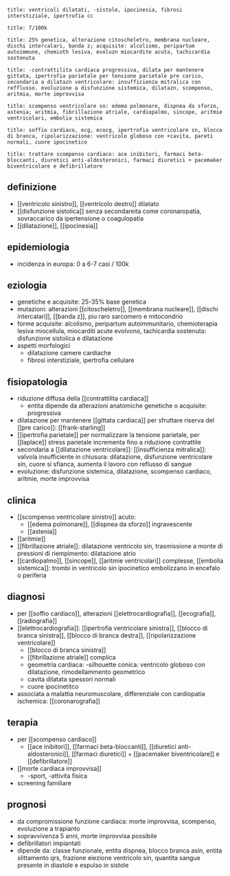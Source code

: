 ```ad-definizione
title: ventricoli dilatati, -sistole, ipocinesia, fibrosi interstiziale, ipertrofia cc
```
```ad-epidemiologia
title: 7/100k
```
```ad-eziologia
title: 25% genetica, alterazione citoscheletro, membrana nucleare, dischi intercalari, banda z; acquisite: alcolismo, peripartum autoimmune, chemioth lesiva, evoluzn miocardite acuta, tachicardia sostenuta
```
```ad-fisiopatologia
title: -contrattilita cardiaca progressiva, dilata per mantenere gittata, ipertrofia parietale per tensione parietale pre carico, secondaria a dilatazn ventricolare: insufficienza mitralica con refflusso. evoluzione a disfunzione sistemica, dilatazn, scompenso, aritmia, morte improvvisa
```
```ad-clinica
title: scompenso ventricolare sn: edema polmonare, dispnea da sforzo, astenia; aritmia, fibrillazione atriale, cardiopalmo, sincope, aritmie ventricolari, embolia sistemica
```
```ad-diagnosi
title: soffio cardiaco, ecg, ecocg, ipertrofia ventricolare sn, blocco di branca, ripolarizzazione: ventricolo globoso con +cavita, pareti normali, cuore ipocinetico
```
```ad-terapia
title: trattare scompenso cardiaco: ace inibitori, farmaci beta-bloccanti, diuretici anti-aldosteronici, farmaci diuretici + pacemaker biventricolare e defibrillatore
```
## definizione
- [[ventricolo sinistro]], [[ventricolo destro]] dilatato
- [[disfunzione sistolica]] senza secondareita come coronaropatia, sovraccarico da ipertensione o coagulopatia
- [[dilatazione]], [[ipocinesia]]

## epidemiologia
- incidenza in europa: 0 a 6-7 casi / 100k

## eziologia
- genetiche e acquisite: 25-35% base genetica
- mutazioni: alterazioni [[citoscheletro]], [[membrana nucleare]], [[dischi intercalari]], [[banda z]], piu raro sarcomero e mitocondrio
- forme acquisite: alcolismo, peripartum autoimmunitario, chemioterapia lesiva miocellula, miocarditi acute evolvono, tachicardia sostenuta: disfunzione sistolica e dilatazione
- aspetti morfologici
	- dilatazione camere cardiache
	- fibrosi interstiziale, ipertrofia cellulare

## fisiopatologia
- riduzione diffusa della [[contrattilita cardiaca]]
	- entita dipende da alterazioni anatomiche genetiche o acquisite: progressiva
- dilatazione per mantenere [[gittata cardiaca]] per sfruttare riserva del [[pre carico]]: [[frank-starling]]
- [[ipertrofia parietale]] per normalizzare la tensione parietale, per [[laplace]] stress parietale incrementa fino a riduzione contrattile
- secondaria a [[dilatazione ventricolare]]: [[insufficienza mitralica]]: valvola insufficiente  in chiusura: dilatazione, disfunzione ventricolare sin, cuore si sfianca, aumenta il lavoro con reflusso di sangue
- evoluzione: disfunzione sistemica, dilatazione, scompenso cardiaco, aritmie, morte improvvisa

## clinica
- [[scompenso ventricolare sinistro]] acuto:
	- [[edema polmonare]], [[dispnea da sforzo]] ingravescente
	- [[astenia]]
- [[aritmie]]
- [[fibrillazione atriale]]: dilatazione ventricolo sin, trasmissione a monte di pressioni di riempimento: dilatazione atrio
- [[cardiopalmo]], [[sincope]], [[aritmie ventricolari]] complesse, [[embolia sistemica]]: trombi in ventricolo sin ipocinetico embolizzano in encefalo o periferia

## diagnosi
- per [[soffio cardiaco]], alterazioni [[elettrocardiografia]], [[ecografia]], [[radiografia]]
- [[elettrocardiografia]]: [[ipertrofia ventricolare sinistra]], [[blocco di branca sinistra]], [[blocco di branca destra]], [[ripolarizzazione ventricolare]]
	- [[blocco di branca sinistra]]
	- [[fibrillazione atriale]] complica
	- geometria cardiaca: -silhouette conica: ventricolo globoso con dilatazione, rimodellammento geometrico
	- cavita dilatata spessori normali
	- cuore ipocinetitco
- associata a malattia neuromuscolare, differenziale con cardiopatia ischemica: [[coronarografia]]

## terapia
- per [[scompenso cardiaco]]
	- [[ace inibitori]], [[farmaci beta-bloccanti]], [[diuretici anti-aldosteronici]], [[farmaci diuretici]] + [[pacemaker biventricolare]] e [[defibrillatore]]
- [[morte cardiaca improvvisa]]
	- -sport, -attivita fisica
- screening familiare

## prognosi
- da compromissione funzione cardiaca: morte improvvisa, scompenso, evoluzione a trapianto
- sopravvivenza 5 anni, morte improvvisa possibile
- defibrillatori impiantati
- dipende da: classe funzionale, entita dispnea,  blocco branca asin, entita slittamento qrs, frazione eiezione ventricolo sin, quantita sangue presente in diastole e espulso in sistole